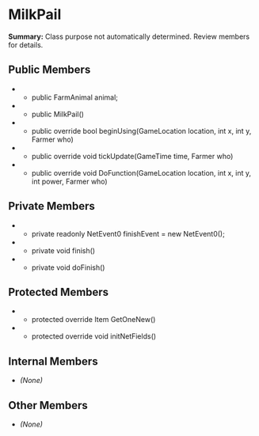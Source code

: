 # MilkPail

**Summary:** Class purpose not automatically determined. Review members for details.

## Public Members
- - public FarmAnimal animal;
- - public MilkPail()
- - public override bool beginUsing(GameLocation location, int x, int y, Farmer who)
- - public override void tickUpdate(GameTime time, Farmer who)
- - public override void DoFunction(GameLocation location, int x, int y, int power, Farmer who)

## Private Members
- - private readonly NetEvent0 finishEvent = new NetEvent0();
- - private void finish()
- - private void doFinish()

## Protected Members
- - protected override Item GetOneNew()
- - protected override void initNetFields()

## Internal Members
- *(None)*

## Other Members
- *(None)*
